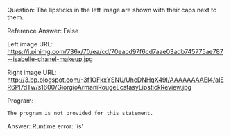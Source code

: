 Question: The lipsticks in the left image are shown with their caps next to them.

Reference Answer: False

Left image URL: https://i.pinimg.com/736x/70/ea/cd/70eacd97f6cd7aae03adb745775ae787--isabelle-chanel-makeup.jpg

Right image URL: http://3.bp.blogspot.com/-3f1OFkxYSNU/UhcDNHqX49I/AAAAAAAAEI4/aIER6Pl7dTw/s1600/GiorgioArmaniRougeEcstasyLipstickReview.jpg

Program:

```
The program is not provided for this statement.
```
Answer: Runtime error: 'is'

